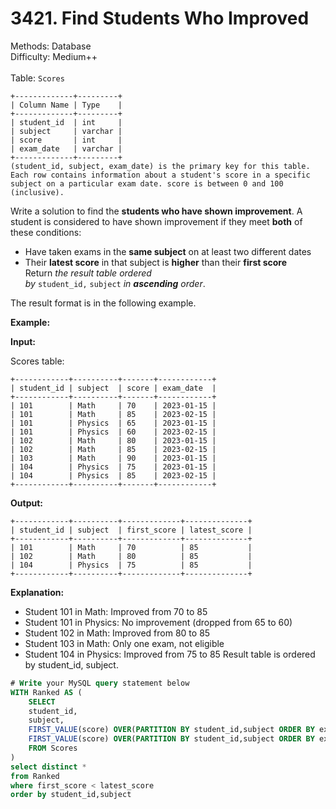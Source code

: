 # 3421. Find Students Who Improved  

  Methods: Database </br> Difficulty: Medium++ </br> </br>Table: `Scores` 

```plain text
+-------------+---------+
| Column Name | Type    |
+-------------+---------+
| student_id  | int     |
| subject     | varchar |
| score       | int     |
| exam_date   | varchar |
+-------------+---------+
(student_id, subject, exam_date) is the primary key for this table.
Each row contains information about a student's score in a specific subject on a particular exam date. score is between 0 and 100 (inclusive).

```

Write a solution to find the **students who have shown improvement**. A student is considered to have shown improvement if they meet **both** of these conditions:

- Have taken exams in the **same subject** on at least two different dates
- Their **latest score** in that subject is **higher** than their **first score**
Return *the result table* *ordered by* `student_id,` `subject` *in ****ascending**** order*.

The result format is in the following example.

**Example:**

**Input:**

Scores table:

```plain text
+------------+----------+-------+------------+
| student_id | subject  | score | exam_date  |
+------------+----------+-------+------------+
| 101        | Math     | 70    | 2023-01-15 |
| 101        | Math     | 85    | 2023-02-15 |
| 101        | Physics  | 65    | 2023-01-15 |
| 101        | Physics  | 60    | 2023-02-15 |
| 102        | Math     | 80    | 2023-01-15 |
| 102        | Math     | 85    | 2023-02-15 |
| 103        | Math     | 90    | 2023-01-15 |
| 104        | Physics  | 75    | 2023-01-15 |
| 104        | Physics  | 85    | 2023-02-15 |
+------------+----------+-------+------------+

```

**Output:**

```plain text
+------------+----------+-------------+--------------+
| student_id | subject  | first_score | latest_score |
+------------+----------+-------------+--------------+
| 101        | Math     | 70          | 85           |
| 102        | Math     | 80          | 85           |
| 104        | Physics  | 75          | 85           |
+------------+----------+-------------+--------------+

```

**Explanation:**

- Student 101 in Math: Improved from 70 to 85
- Student 101 in Physics: No improvement (dropped from 65 to 60)
- Student 102 in Math: Improved from 80 to 85
- Student 103 in Math: Only one exam, not eligible
- Student 104 in Physics: Improved from 75 to 85
Result table is ordered by student_id, subject.

```sql
# Write your MySQL query statement below
WITH Ranked AS (
    SELECT
    student_id,
    subject,
    FIRST_VALUE(score) OVER(PARTITION BY student_id,subject ORDER BY exam_date) AS first_score,
    FIRST_VALUE(score) OVER(PARTITION BY student_id,subject ORDER BY exam_date DESC) AS latest_score
    FROM Scores
)
select distinct * 
from Ranked 
where first_score < latest_score
order by student_id,subject

```

